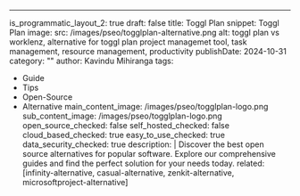 ---
is_programmatic_layout_2: true
draft: false
title: Toggl Plan
snippet: Toggl Plan
image:
  src: /images/pseo/togglplan-alternative.png
  alt: toggl plan vs worklenz, alternative for toggl plan project managemet tool, task management, resource management, productivity
publishDate: 2024-10-31
category: ""
author: Kavindu Mihiranga
tags:
  - Guide
  - Tips
  - Open-Source
  - Alternative
main_content_image: /images/pseo/togglplan-logo.png
sub_content_image: /images/pseo/togglplan-logo.png
open_source_checked: false
self_hosted_checked: false
cloud_based_checked: true
easy_to_use_checked: true
data_security_checked: true
description: |
   Discover the best open source alternatives for popular software. Explore our comprehensive guides and find the perfect solution for your needs today.
related: [infinity-alternative, casual-alternative, zenkit-alternative, microsoftproject-alternative]